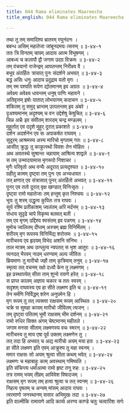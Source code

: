 ```yaml
---
title: 044 Rama eliminates Maareecha
title_english: 044 Rama eliminates Maareecha

---
```


<div class="audioEmbed"  caption="श्रीराम-हरिसीताराममूर्ति-घनपाठिभ्यां वचनम्" src="https://archive.org/download/Ramayana-recitation-Sriram-harisItArAmamUrti-Ghanapaati-v2/Kanda_3/Kanda_3_ARK-044-Maaricha_Vadhaha.mp3"></div>

तथा तु तम् समादिश्य भ्रातरम् रघुनंदनः ।  
बबन्ध असिम् महातेजा जांबूनदमयः त्सरुम् ॥ ३-४४-१  
ततः त्रि विनतम् चापम् आदाय आत्म विभूषणम् ।  
आबध्य च कलापौ द्वौ जगाम उदग्र विक्रमः ॥ ३-४४-२  
तम् वंचयानो राजेन्द्रम् आपतन्तम् निरीक्ष्य वै ।  
बभूव अंतर्हितः त्रासात् पुनः संदर्शने अभवत् ॥ ३-४४-३  
बद्ध असिः धनुः आदाय प्रदुद्राव यतो मृगः ।  
तम् स्म पश्यति रूपेण द्योतमानम् इव अग्रतः ॥ ३-४४-४  
अवेक्ष्य अवेक्ष्य धावन्तम् धनुष् पाणिः महावने ।  
अतिवृत्तम् इषोः पातात् लोभयानम् कदाचन ॥ ३-४४-५  
शंकितम् तु समुद् भ्रान्तम् उत्पतन्तम् इव अंबरे ।  
दृअश्यमानम् अदृश्यम् च वन उद्देशेषु केषुचित् ॥ ३-४४-६  
चिन्न अभ्रैः इव संवीतम् शारदम् चन्द्र मण्डलम् ।  
मुहूर्तात् एव ददृशे मुहुर् दूरात् प्रकाशते ॥ ३-४४-७  
दर्शन अदर्शनेन एव सः अपाकर्षत राघवम् ।  
सुदूरम् आश्रमस्य अस्य मारिचो मृगताम् गतः ॥ ३-४४-८  
आसीत् क्रुद्धः तु काकुत्स्थो विवशः तेन मोहितः ।  
अथ अवतस्थे सुश्रान्तः च्छायाम् आश्रित्य शाद्वले ॥ ३-४४-९  
स तम् उन्मादयामास मृगरूपो निशाचर ।  
मृगैः परिवृतो अथ वन्यैः अदूरात् प्रत्यदृश्यत ॥ ३-४४-१०  
ग्रहीतु कामम् दृष्ट्वा तम् पुनः एव अभ्यधावत ।  
तत् क्षणात् एव संत्रासात् पुनर् अंतर्हितो अभवत् ॥ ३-४४-११  
पुनर् एव ततो दूरात् वृक्ष खण्डात् विनिःसृतः ।  
दृष्ट्वा रामो महातेजाः तम् हन्तुम् कृत निश्चयः ॥ ३-४४-१२  
भूयः तु शरम् उद्धृत्य कुपितः तत्र राघवः ।  
सूर्य रश्मि प्रतीकाशम् ज्वलंतम् अरि मर्दनम् ॥ ३-४४-१३  
संधाय सुदृढे चापे विकृष्य बलवत् बली ।  
तम् एव मृगम् उद्दिश्य श्वसंतम् इव पन्नगम् ॥ ३-४४-१४  
मुमोच ज्वलितम् दीप्तम् अस्त्रम् ब्रह्म विनिर्मितम् ।  
शरीरम् मृग रूपस्य विनिर्भिद्य शरोत्तमः ॥ ३-४४-१५  
मारीचस्य एव हृदयम् विभेद अशनि संनिभः ।  
ताल मात्रम् अथ उत्प्लुत्य न्यपतत् स भृश आतुरः ॥ ३-४४-१६  
व्यनदत् भैरवम् नादम् धरण्याम् अल्प जीवितः ।  
म्रियमाणः तु मारीचो जहौ ताम् कृत्रिमाम् तनुम् ॥ ३-४४-१७  
स्मृत्वा तत् वचनम् रक्षो दध्यौ केन तु लक्ष्मणम् ।  
इह प्रस्थापयेत् सीता ताम् शून्ये रावणे हरेत् ॥ ३-४४-१८  
स प्राप्त कालम् अज्ञाय चकार च ततः स्वरम् ।  
सदृशम् राघवस्य एव हा सीते लक्ष्मण इति च ॥ ३-४४-१९  
तेन मर्मणि निर्विद्धम् शरेण अनुपमेन हि ।  
मृग रूपम् तु तत् त्यक्त्वा राक्षसम् रूपम् आस्थितः ॥ ३-४४-२०  
चक्रे स सुमहा कायम् मारीचो जीवितम् त्यजन् ।  
तम् दृष्ट्वा पतितम् भूमौ राक्षसम् भीम दर्शनम् ॥ ३-४४-२१  
रामो रुधिर सिक्त अंगम् चेष्टमानम् महीतले ।  
जगाम मनसा सीताम् लक्ष्मणस्य वचः स्मरन् ॥ ३-४४-२२  
मारीचस्य तु माय एषा पूर्व उक्तम् लक्ष्मणेन तु ।  
तत् तदा हि अभवत् च अद्य मारीचो अयम् मया हतः ॥ ३-४४-२३  
हा सीते लक्ष्मण इति एवम् आक्रुश्य तु महा स्वनम् ।  
ममार राक्षसः सो अयम् श्रुत्वा सीता कथम् भवेत् ॥ ३-४४-२४  
लक्ष्मणः च महाबाहुः काम् अवस्थाम् गमिष्यति ।  
इति संचिन्त्य धर्माअत्मा रामो हृष्ट तनू रुहः ॥ ३-४४-२५  
तत्र रामम् भयम् तीव्रम् आविवेश विषादजम् ।  
राक्षसम् मृग रूपम् तम् हत्वा श्रुत्वा च तत् स्वनम् ॥ ३-४४-२६  
निहत्य पृषतम् च अन्यम् मांसम् आदाय राघवः ।  
त्वरमाणो जनस्थानम् ससार अभिमुखः तदा ॥ ३-४४-२७  
इति वाल्मीकि रामायणे आदि काव्ये अरण्य काण्डे चतुः चत्वारिंशः सर्गः